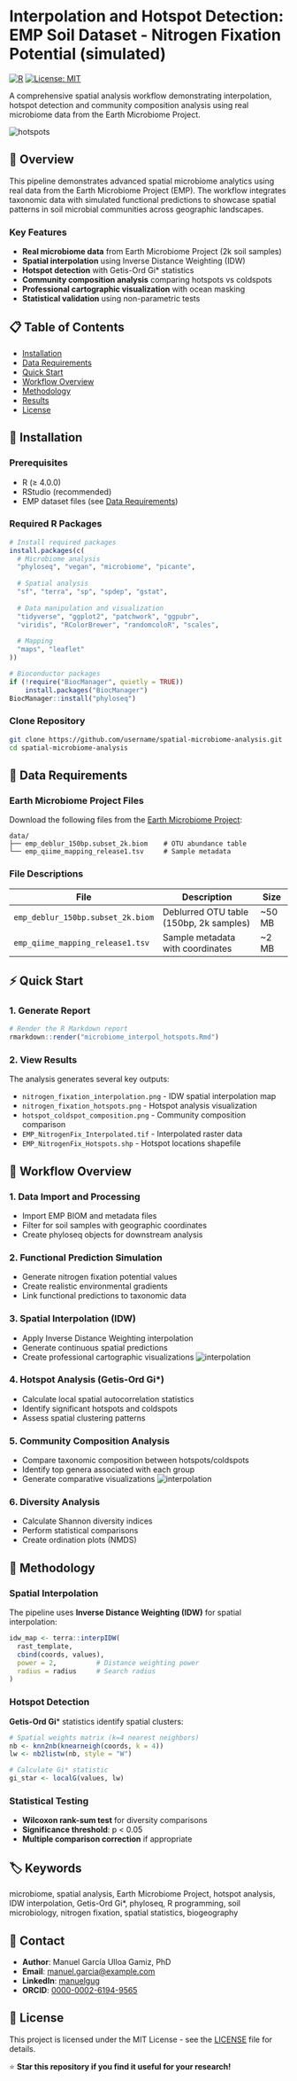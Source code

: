 # Interpolation and Hotspot Detection: EMP Soil Dataset - Nitrogen Fixation Potential (simulated)

[![R](https://img.shields.io/badge/R-%3E%3D4.0.0-blue.svg)](https://www.r-project.org/)
[![License: MIT](https://img.shields.io/badge/License-MIT-yellow.svg)](https://opensource.org/licenses/MIT)

A comprehensive spatial analysis workflow demonstrating interpolation, hotspot detection and community composition analysis using real microbiome data from the Earth Microbiome Project.

![hotspots](imgs/nitrogen_fixation_hotspots.png)

## 🌟 Overview

This pipeline demonstrates advanced spatial microbiome analytics using real data from the Earth Microbiome Project (EMP). The workflow integrates taxonomic data with simulated functional predictions to showcase spatial patterns in soil microbial communities across geographic landscapes.

### Key Features

- **Real microbiome data** from Earth Microbiome Project (2k soil samples)
- **Spatial interpolation** using Inverse Distance Weighting (IDW)
- **Hotspot detection** with Getis-Ord Gi* statistics
- **Community composition analysis** comparing hotspots vs coldspots
- **Professional cartographic visualization** with ocean masking
- **Statistical validation** using non-parametric tests

## 📋 Table of Contents

- [Installation](#installation)
- [Data Requirements](#data-requirements)
- [Quick Start](#quick-start)
- [Workflow Overview](#workflow-overview)
- [Methodology](#methodology)
- [Results](#results)
- [License](#license)

## 🚀 Installation

### Prerequisites
- R (≥ 4.0.0)
- RStudio (recommended)
- EMP dataset files (see [Data Requirements](#data-requirements))

### Required R Packages

```r
# Install required packages
install.packages(c(
  # Microbiome analysis
  "phyloseq", "vegan", "microbiome", "picante",
  
  # Spatial analysis
  "sf", "terra", "sp", "spdep", "gstat",
  
  # Data manipulation and visualization
  "tidyverse", "ggplot2", "patchwork", "ggpubr",
  "viridis", "RColorBrewer", "randomcoloR", "scales",
  
  # Mapping
  "maps", "leaflet"
))

# Bioconductor packages
if (!require("BiocManager", quietly = TRUE))
    install.packages("BiocManager")
BiocManager::install("phyloseq")
```

### Clone Repository

```bash
git clone https://github.com/username/spatial-microbiome-analysis.git
cd spatial-microbiome-analysis
```

## 📁 Data Requirements

### Earth Microbiome Project Files

Download the following files from the [Earth Microbiome Project](https://earthmicrobiome.org/):

```
data/
├── emp_deblur_150bp.subset_2k.biom    # OTU abundance table
└── emp_qiime_mapping_release1.tsv     # Sample metadata
```

### File Descriptions

| File | Description | Size |
|------|-------------|------|
| `emp_deblur_150bp.subset_2k.biom` | Deblurred OTU table (150bp, 2k samples) | ~50 MB |
| `emp_qiime_mapping_release1.tsv` | Sample metadata with coordinates | ~2 MB |

## ⚡ Quick Start

### 1. Generate Report

```r
# Render the R Markdown report
rmarkdown::render("microbiome_interpol_hotspots.Rmd")
```

### 2. View Results

The analysis generates several key outputs:
- `nitrogen_fixation_interpolation.png` - IDW spatial interpolation map
- `nitrogen_fixation_hotspots.png` - Hotspot analysis visualization
- `hotspot_coldspot_composition.png` - Community composition comparison
- `EMP_NitrogenFix_Interpolated.tif` - Interpolated raster data
- `EMP_NitrogenFix_Hotspots.shp` - Hotspot locations shapefile

## 🔄 Workflow Overview

### 1. Data Import and Processing
- Import EMP BIOM and metadata files
- Filter for soil samples with geographic coordinates
- Create phyloseq objects for downstream analysis

### 2. Functional Prediction Simulation
- Generate nitrogen fixation potential values
- Create realistic environmental gradients
- Link functional predictions to taxonomic data

### 3. Spatial Interpolation (IDW)
- Apply Inverse Distance Weighting interpolation
- Generate continuous spatial predictions
- Create professional cartographic visualizations
![interpolation](imgs/nitrogen_fixation_interpolation.png)

### 4. Hotspot Analysis (Getis-Ord Gi*)
- Calculate local spatial autocorrelation statistics
- Identify significant hotspots and coldspots
- Assess spatial clustering patterns

### 5. Community Composition Analysis
- Compare taxonomic composition between hotspots/coldspots
- Identify top genera associated with each group
- Generate comparative visualizations
![interpolation](imgs/hotspot_coldspot_composition.png)

### 6. Diversity Analysis
- Calculate Shannon diversity indices
- Perform statistical comparisons
- Create ordination plots (NMDS)

## 🔬 Methodology

### Spatial Interpolation

The pipeline uses **Inverse Distance Weighting (IDW)** for spatial interpolation:

```r
idw_map <- terra::interpIDW(
  rast_template, 
  cbind(coords, values),
  power = 2,          # Distance weighting power
  radius = radius     # Search radius
)
```

### Hotspot Detection

**Getis-Ord Gi*** statistics identify spatial clusters:

```r
# Spatial weights matrix (k=4 nearest neighbors)
nb <- knn2nb(knearneigh(coords, k = 4))
lw <- nb2listw(nb, style = "W")

# Calculate Gi* statistic
gi_star <- localG(values, lw)
```

### Statistical Testing

- **Wilcoxon rank-sum test** for diversity comparisons
- **Significance threshold**: p < 0.05
- **Multiple comparison correction** if appropriate

## 🏷️ Keywords

microbiome, spatial analysis, Earth Microbiome Project, hotspot analysis, IDW interpolation, Getis-Ord Gi*, phyloseq, R programming, soil microbiology, nitrogen fixation, spatial statistics, biogeography

## 📧 Contact

- **Author**: Manuel García Ulloa Gamiz, PhD
- **Email**: manuel.garcia@example.com
- **LinkedIn**: [manuelgug](https://linkedin.com/in/manuelgug)
- **ORCID**: [0000-0002-6194-9565](https://orcid.org/0000-0002-6194-9565)

## 📄 License

This project is licensed under the MIT License - see the [LICENSE](LICENSE) file for details.


⭐ **Star this repository if you find it useful for your research!**
